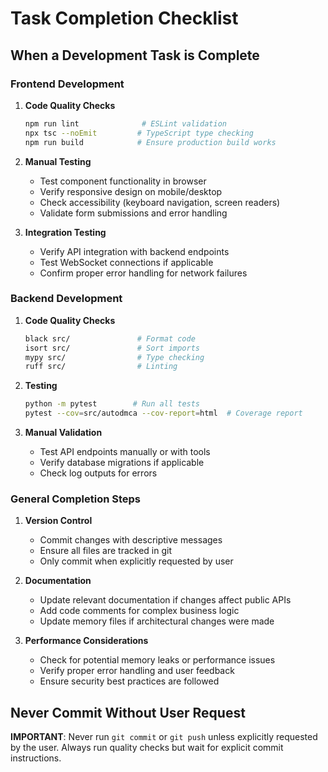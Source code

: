 # Task Completion Checklist

## When a Development Task is Complete

### Frontend Development
1. **Code Quality Checks**
   ```bash
   npm run lint              # ESLint validation
   npx tsc --noEmit         # TypeScript type checking
   npm run build            # Ensure production build works
   ```

2. **Manual Testing**
   - Test component functionality in browser
   - Verify responsive design on mobile/desktop
   - Check accessibility (keyboard navigation, screen readers)
   - Validate form submissions and error handling

3. **Integration Testing** 
   - Verify API integration with backend endpoints
   - Test WebSocket connections if applicable
   - Confirm proper error handling for network failures

### Backend Development  
1. **Code Quality Checks**
   ```bash
   black src/               # Format code
   isort src/               # Sort imports
   mypy src/                # Type checking
   ruff src/                # Linting
   ```

2. **Testing**
   ```bash
   python -m pytest        # Run all tests
   pytest --cov=src/autodmca --cov-report=html  # Coverage report
   ```

3. **Manual Validation**
   - Test API endpoints manually or with tools
   - Verify database migrations if applicable
   - Check log outputs for errors

### General Completion Steps
1. **Version Control**
   - Commit changes with descriptive messages
   - Ensure all files are tracked in git
   - Only commit when explicitly requested by user

2. **Documentation**
   - Update relevant documentation if changes affect public APIs
   - Add code comments for complex business logic
   - Update memory files if architectural changes were made

3. **Performance Considerations**
   - Check for potential memory leaks or performance issues
   - Verify proper error handling and user feedback
   - Ensure security best practices are followed

## Never Commit Without User Request
**IMPORTANT**: Never run `git commit` or `git push` unless explicitly requested by the user. Always run quality checks but wait for explicit commit instructions.